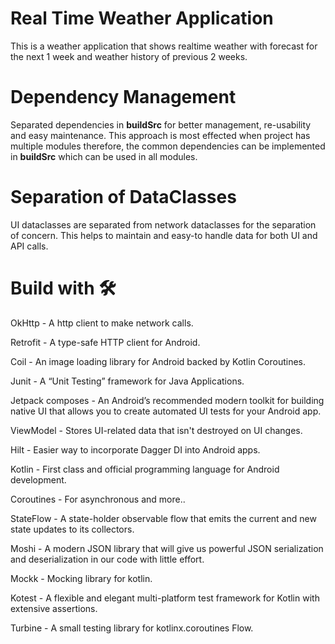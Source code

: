 # Real Time Weather Application
This is a weather application that shows realtime weather with forecast for the next 1 week and 
weather history of previous 2 weeks.

# Dependency Management

Separated dependencies in **buildSrc** for better management, re-usability and easy maintenance. 
This approach is most effected when project has multiple modules therefore, the common dependencies 
can be implemented in **buildSrc** which can be used in all modules.

# Separation of DataClasses

UI dataclasses are separated from network dataclasses for the separation of concern.
This helps to maintain and easy-to handle data for both UI and API calls.

# Build with 🛠

OkHttp - A http client to make network calls.

Retrofit - A type-safe HTTP client for Android.

Coil - An image loading library for Android backed by Kotlin Coroutines.

Junit - A “Unit Testing” framework for Java Applications.

Jetpack composes - An Android’s recommended modern toolkit for building native UI that allows you to create automated UI tests for your Android app.

ViewModel - Stores UI-related data that isn't destroyed on UI changes.

Hilt - Easier way to incorporate Dagger DI into Android apps.

Kotlin - First class and official programming language for Android development.

Coroutines - For asynchronous and more..

StateFlow - A state-holder observable flow that emits the current and new state updates to its collectors.

Moshi - A modern JSON library that will give us powerful JSON serialization and deserialization in our code with little effort.

Mockk - Mocking library for kotlin.

Kotest - A flexible and elegant multi-platform test framework for Kotlin with extensive assertions.

Turbine - A small testing library for kotlinx.coroutines Flow.